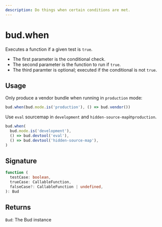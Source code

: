 ```yaml
---
description: Do things when certain conditions are met.
---
```


# bud.when

Executes a function if a given test is `true`.

- The first parameter is the conditional check.
- The second parameter is the function to run if `true`.
- The third paramter is optional; executed if the conditional is not `true`.

## Usage

Only produce a vendor bundle when running in `production` mode:

```js
bud.when(bud.mode.is('production'), () => bud.vendor())
```

Use `eval` sourcemap in `development` and `hidden-source-map`in`production`.

```js
bud.when(
  bud.mode.is('development'),
  () => bud.devtool('eval'),
  () => bud.devtool('hidden-source-map'),
)
```

## Signature

```ts
function (
  testCase: boolean,
  trueCase: CallableFunction,
  falseCase?: CallableFunction | undefined,
): Bud
```

## Returns

`Bud`: The Bud instance
